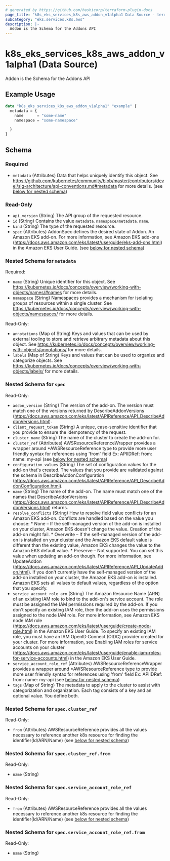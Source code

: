```yaml
---
# generated by https://github.com/hashicorp/terraform-plugin-docs
page_title: "k8s_eks_services_k8s_aws_addon_v1alpha1 Data Source - terraform-provider-k8s"
subcategory: "eks.services.k8s.aws"
description: |-
  Addon is the Schema for the Addons API
---
```


# k8s_eks_services_k8s_aws_addon_v1alpha1 (Data Source)

Addon is the Schema for the Addons API

## Example Usage

```terraform
data "k8s_eks_services_k8s_aws_addon_v1alpha1" "example" {
  metadata = {
    name      = "some-name"
    namespace = "some-namespace"

  }
}
```

<!-- schema generated by tfplugindocs -->
## Schema

### Required

- `metadata` (Attributes) Data that helps uniquely identify this object. See https://github.com/kubernetes/community/blob/master/contributors/devel/sig-architecture/api-conventions.md#metadata for more details. (see [below for nested schema](#nestedatt--metadata))

### Read-Only

- `api_version` (String) The API group of the requested resource.
- `id` (String) Contains the value `metadata.namespace/metadata.name`.
- `kind` (String) The type of the requested resource.
- `spec` (Attributes) AddonSpec defines the desired state of Addon.  An Amazon EKS add-on. For more information, see Amazon EKS add-ons (https://docs.aws.amazon.com/eks/latest/userguide/eks-add-ons.html) in the Amazon EKS User Guide. (see [below for nested schema](#nestedatt--spec))

<a id="nestedatt--metadata"></a>
### Nested Schema for `metadata`

Required:

- `name` (String) Unique identifier for this object. See https://kubernetes.io/docs/concepts/overview/working-with-objects/names/#names for more details.
- `namespace` (String) Namespaces provides a mechanism for isolating groups of resources within a single cluster. See https://kubernetes.io/docs/concepts/overview/working-with-objects/namespaces/ for more details.

Read-Only:

- `annotations` (Map of String) Keys and values that can be used by external tooling to store and retrieve arbitrary metadata about this object. See https://kubernetes.io/docs/concepts/overview/working-with-objects/annotations/ for more details.
- `labels` (Map of String) Keys and values that can be used to organize and categorize objects. See https://kubernetes.io/docs/concepts/overview/working-with-objects/labels/ for more details.


<a id="nestedatt--spec"></a>
### Nested Schema for `spec`

Read-Only:

- `addon_version` (String) The version of the add-on. The version must match one of the versions returned by DescribeAddonVersions (https://docs.aws.amazon.com/eks/latest/APIReference/API_DescribeAddonVersions.html).
- `client_request_token` (String) A unique, case-sensitive identifier that you provide to ensure the idempotency of the request.
- `cluster_name` (String) The name of the cluster to create the add-on for.
- `cluster_ref` (Attributes) AWSResourceReferenceWrapper provides a wrapper around *AWSResourceReference type to provide more user friendly syntax for references using 'from' field Ex: APIIDRef:  from: name: my-api (see [below for nested schema](#nestedatt--spec--cluster_ref))
- `configuration_values` (String) The set of configuration values for the add-on that's created. The values that you provide are validated against the schema in DescribeAddonConfiguration (https://docs.aws.amazon.com/eks/latest/APIReference/API_DescribeAddonConfiguration.html).
- `name` (String) The name of the add-on. The name must match one of the names that DescribeAddonVersions (https://docs.aws.amazon.com/eks/latest/APIReference/API_DescribeAddonVersions.html) returns.
- `resolve_conflicts` (String) How to resolve field value conflicts for an Amazon EKS add-on. Conflicts are handled based on the value you choose:  * None – If the self-managed version of the add-on is installed on your cluster, Amazon EKS doesn't change the value. Creation of the add-on might fail.  * Overwrite – If the self-managed version of the add-on is installed on your cluster and the Amazon EKS default value is different than the existing value, Amazon EKS changes the value to the Amazon EKS default value.  * Preserve – Not supported. You can set this value when updating an add-on though. For more information, see UpdateAddon (https://docs.aws.amazon.com/eks/latest/APIReference/API_UpdateAddon.html).  If you don't currently have the self-managed version of the add-on installed on your cluster, the Amazon EKS add-on is installed. Amazon EKS sets all values to default values, regardless of the option that you specify.
- `service_account_role_arn` (String) The Amazon Resource Name (ARN) of an existing IAM role to bind to the add-on's service account. The role must be assigned the IAM permissions required by the add-on. If you don't specify an existing IAM role, then the add-on uses the permissions assigned to the node IAM role. For more information, see Amazon EKS node IAM role (https://docs.aws.amazon.com/eks/latest/userguide/create-node-role.html) in the Amazon EKS User Guide.  To specify an existing IAM role, you must have an IAM OpenID Connect (OIDC) provider created for your cluster. For more information, see Enabling IAM roles for service accounts on your cluster (https://docs.aws.amazon.com/eks/latest/userguide/enable-iam-roles-for-service-accounts.html) in the Amazon EKS User Guide.
- `service_account_role_ref` (Attributes) AWSResourceReferenceWrapper provides a wrapper around *AWSResourceReference type to provide more user friendly syntax for references using 'from' field Ex: APIIDRef:  from: name: my-api (see [below for nested schema](#nestedatt--spec--service_account_role_ref))
- `tags` (Map of String) The metadata to apply to the cluster to assist with categorization and organization. Each tag consists of a key and an optional value. You define both.

<a id="nestedatt--spec--cluster_ref"></a>
### Nested Schema for `spec.cluster_ref`

Read-Only:

- `from` (Attributes) AWSResourceReference provides all the values necessary to reference another k8s resource for finding the identifier(Id/ARN/Name) (see [below for nested schema](#nestedatt--spec--cluster_ref--from))

<a id="nestedatt--spec--cluster_ref--from"></a>
### Nested Schema for `spec.cluster_ref.from`

Read-Only:

- `name` (String)



<a id="nestedatt--spec--service_account_role_ref"></a>
### Nested Schema for `spec.service_account_role_ref`

Read-Only:

- `from` (Attributes) AWSResourceReference provides all the values necessary to reference another k8s resource for finding the identifier(Id/ARN/Name) (see [below for nested schema](#nestedatt--spec--service_account_role_ref--from))

<a id="nestedatt--spec--service_account_role_ref--from"></a>
### Nested Schema for `spec.service_account_role_ref.from`

Read-Only:

- `name` (String)
